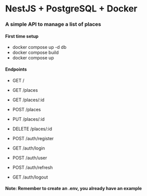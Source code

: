 # NestJS + PostgreSQL + Docker
### A simple API to manage a list of places
#### First time setup
- docker compose up -d db
- docker compose build
- docker compose up

#### Endpoints
- GET /
- GET /places
- GET /places/:id
- POST /places
- PUT /places/:id
- DELETE /places/:id

- POST /auth/register
- GET /auth/login
- POST /auth/user
- POST /auth/refresh
- GET /auth/logout

#### Note: Remember to create an .env, you already have an example

